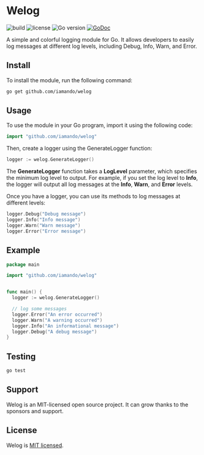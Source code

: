 # Welog

![build](https://github.com/iamando/welog/workflows/build/badge.svg)
![license](https://img.shields.io/github/license/iamando/welog?color=success)
![Go version](https://img.shields.io/github/go-mod/go-version/iamando/welog)
[![GoDoc](https://godoc.org/github.com/iamando/welog?status.svg)](https://godoc.org/github.com/iamando/welog)

A simple and colorful logging module for Go. It allows developers to easily log messages at different log levels, including Debug, Info, Warn, and Error.

## Install

To install the module, run the following command:

```bash
go get github.com/iamando/welog
```

## Usage

To use the module in your Go program, import it using the following code:

```go
import "github.com/iamando/welog"
```

Then, create a logger using the GenerateLogger function:

```go
logger := welog.GenerateLogger()
```

The **GenerateLogger** function takes a **LogLevel** parameter, which specifies the minimum log level to output. For example, if you set the log level to **Info**, the logger will output all log messages at the **Info**, **Warn**, and **Error** levels.

Once you have a logger, you can use its methods to log messages at different levels:

```go
logger.Debug("Debug message")
logger.Info("Info message")
logger.Warn("Warn message")
logger.Error("Error message")
```

## Example

```go
package main

import "github.com/iamando/welog"


func main() {
  logger := welog.GenerateLogger()

  // log some messages
  logger.Error("An error occurred")
  logger.Warn("A warning occurred")
  logger.Info("An informational message")
  logger.Debug("A debug message")
}
```

## Testing

```bash
go test
```

## Support

Welog is an MIT-licensed open source project. It can grow thanks to the sponsors and support.

## License

Welog is [MIT licensed](LICENSE).
